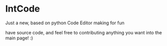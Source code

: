 # IntCode

Just a new, based on python Code Editor making for fun

have source code, and feel free to contributing anything you want into the main page! :)
